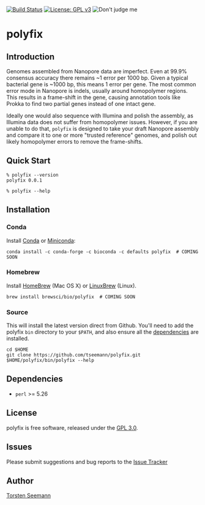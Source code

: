 [![Build Status](https://travis-ci.org/tseemann/polyfix.svg?branch=master)](https://travis-ci.org/tseemann/polyfix)
[![License: GPL v3](https://img.shields.io/badge/License-GPL%20v3-blue.svg)](https://www.gnu.org/licenses/gpl-3.0)
![Don't judge me](https://img.shields.io/badge/Language-Perl_5-steelblue.svg)

# polyfix

## Introduction

Genomes assembled from Nanopore data are imperfect.  Even at 99.9% consensus
accuracy there remains ~1 error per 1000 bp.  Given a typical bacterial gene
is ~1000 bp, this means 1 error per gene.  The most common error mode in
Nanopore is indels, usually around homopolymer regions.  This results in a
frame-shift in the gene, causing annotation tools like Prokka to find two
partial genes instead of one intact gene.

Ideally one would also sequence with Illumina and polish the assembly, as
Illumina data does not suffer from homopolymer issues.  However, if you are
unable to do that, `polyfix` is designed to take your draft Nanopore
assembly and compare it to one or more "trusted reference" genomes, and
polish out likely homopolymer errors to remove the frame-shifts. 

## Quick Start

```
% polyfix --version
polyfix 0.0.1

% polyfix --help

```

## Installation

### Conda
Install [Conda](https://conda.io/docs/) or [Miniconda](https://conda.io/miniconda.html):
```
conda install -c conda-forge -c bioconda -c defaults polyfix  # COMING SOON
```

### Homebrew
Install [HomeBrew](http://brew.sh/) (Mac OS X) or [LinuxBrew](http://linuxbrew.sh/) (Linux).
```
brew install brewsci/bio/polyfix  # COMING SOON
```

### Source
This will install the latest version direct from Github.
You'll need to add the polyfix `bin` directory to your `$PATH`,
and also ensure all the [dependencies](#Dependencies) are installed.
```
cd $HOME
git clone https://github.com/tseemann/polyfix.git
$HOME/polyfix/bin/polyfix --help
```

## Dependencies

* `perl` >= 5.26

## License

polyfix is free software, released under the
[GPL 3.0](https://raw.githubusercontent.com/tseemann/polyfix/master/LICENSE).

## Issues

Please submit suggestions and bug reports to the
[Issue Tracker](https://github.com/tseemann/polyfix/issues)

## Author

[Torsten Seemann](https://twitter.com/torstenseemann)
